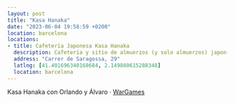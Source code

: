 ```yaml
---
layout: post
title: "Kasa Hanaka"
date: "2023-06-04 19:58:59 +0200"
location: barcelona
locations:
- title: Cafetería Japonesa Kasa Hanaka
  description: Cafetería y sitio de almuerzos (y solo almuerzos) japon-catalán semiescondido.
  address: "Carrer de Saragossa, 29"
  latlng: [41.401696340168684, 2.149860615288348]
  location: barcelona
---
```


Kasa Hanaka con Orlando y Álvaro · [WarGames](https://letterboxd.com/javier/film/wargames)
